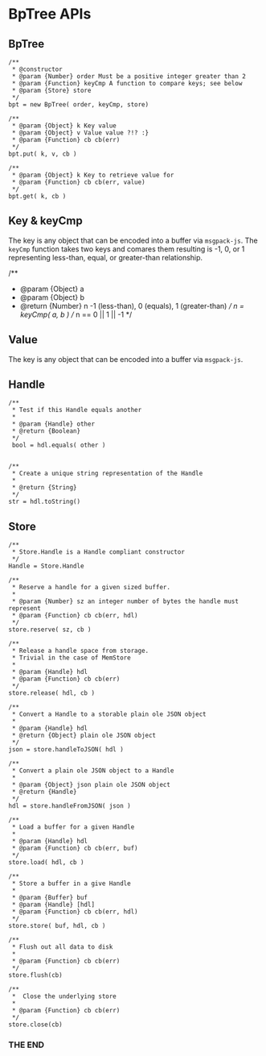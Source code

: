 BpTree APIs
===========

BpTree
------

    /**
     * @constructor
     * @param {Number} order Must be a positive integer greater than 2
     * @param {Function} keyCmp A function to compare keys; see below
     * @param {Store} store
     */
    bpt = new BpTree( order, keyCmp, store)
    
    /**
     * @param {Object} k Key value
     * @param {Object} v Value value ?!? :}
     * @param {Function} cb cb(err)
     */
    bpt.put( k, v, cb )
    
    /**
     * @param {Object} k Key to retrieve value for
     * @param {Function} cb cb(err, value)
     */
    bpt.get( k, cb )

Key & keyCmp
------------

The key is any object that can be encoded into a buffer via `msgpack-js`.
The `keyCmp` function takes two keys and comares them resulting is -1, 0, or 1
representing less-than, equal, or greater-than relationship.

/**
 * @param {Object} a
 * @param {Object} b
 * @return {Number} n -1 (less-than), 0 (equals), 1 (greater-than)
 */
n = keyCmp( a, b ) /* n == 0 || 1 || -1 */

Value
-----
The key is any object that can be encoded into a buffer via `msgpack-js`.

Handle
------

    /**
     * Test if this Handle equals another
     *	 
     * @param {Handle} other
     * @return {Boolean}
     */
     bool = hdl.equals( other )


    /**
     * Create a unique string representation of the Handle
     *
     * @return {String}
     */
    str = hdl.toString()

Store
-----

    /**
     * Store.Handle is a Handle compliant constructor
     */
    Handle = Store.Handle
    
    /**
     * Reserve a handle for a given sized buffer.
     *
     * @param {Number} sz an integer number of bytes the handle must represent
     * @param {Function} cb cb(err, hdl)
     */
    store.reserve( sz, cb )
    
    /**
     * Release a handle space from storage.
     * Trivial in the case of MemStore
     *
     * @param {Handle} hdl
     * @param {Function} cb cb(err)
     */
    store.release( hdl, cb )

    /**
     * Convert a Handle to a storable plain ole JSON object
     *
     * @param {Handle} hdl
     * @return {Object} plain ole JSON object
     */
    json = store.handleToJSON( hdl )

    /**
     * Convert a plain ole JSON object to a Handle
     *
     * @param {Object} json plain ole JSON object
     * @return {Handle}
     */
    hdl = store.handleFromJSON( json )
    
    /**
     * Load a buffer for a given Handle
     *
     * @param {Handle} hdl
     * @param {Function} cb cb(err, buf)
     */
    store.load( hdl, cb )
    
    /**
     * Store a buffer in a give Handle
     *
     * @param {Buffer} buf
     * @param {Handle} [hdl]
     * @param {Function} cb cb(err, hdl)
     */
    store.store( buf, hdl, cb )

    /**
     * Flush out all data to disk
     *
     * @param {Function} cb cb(err)
     */
    store.flush(cb)

    /**
     *	Close the underlying store
     *
     * @param {Function} cb cb(err)
     */
    store.close(cb)

### THE END
